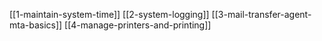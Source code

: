 [[1-maintain-system-time]]
[[2-system-logging]]
[[3-mail-transfer-agent-mta-basics]]
[[4-manage-printers-and-printing]]
